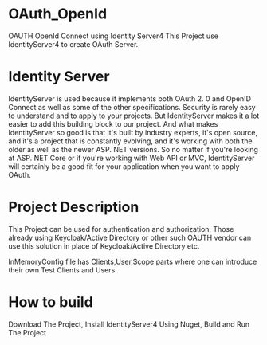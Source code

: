 # OAuth_OpenId
OAUTH OpenId Connect using Identity Server4
This Project use IdentityServer4 to create OAuth Server.

# Identity Server

IdentityServer is used because it implements both OAuth 2. 0 and OpenID Connect as well as some of the other specifications. Security is rarely easy to understand and to apply to your projects. But IdentityServer makes it a lot easier to add this building block to our project. And what makes IdentityServer so good is that it's built by industry experts, it's open source, and it's a project that is constantly evolving, and it's working with both the older as well as the newer ASP. NET versions. So no matter if you're looking at ASP. NET Core or if you're working with Web API or MVC, IdentityServer will certainly be a good fit for your application when you want to apply OAuth.

# Project Description

This Project can be used for authentication and authorization, Those already using Keycloak/Active Directory or other such OAUTH vendor can use this solution in place of Keycloak/Active Directory etc.

InMemoryConfig file has Clients,User,Scope parts where one can introduce their own Test Clients and Users.

# How to build

Download The Project,
Install IdentityServer4 Using Nuget,
Build and Run The Project
